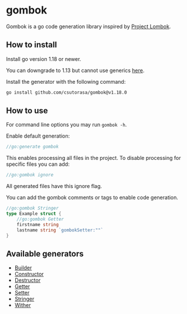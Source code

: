 # gombok

Gombok is a go code generation library inspired by [Project Lombok](https://projectlombok.org/).

## How to install

Install go version 1.18 or newer.

You can downgrade to 1.13 but cannot use generics [here](https://github.com/csutorasa/gombok/tree/1.13).

Install the generator with the following command:

```bash
go install github.com/csutorasa/gombok@v1.18.0
```

## How to use

For command line options you may run `gombok -h`.

Enable default generation:

```go
//go:generate gombok
```

This enables processing all files in the project. To disable processing for specific files you can add:

```go
//go:gombok ignore
```

All generated files have this ignore flag.


You can add the gombok comments or tags to enable code generation.

```go
//go:gombok Stringer
type Example struct {
    //go:gombok Getter
    firstname string
    lastname string `gombokSetter:""`
}
```

## Available generators

- [Builder](docs/builder.md)
- [Constructor](docs/constructor.md)
- [Destructor](docs/destructor.md)
- [Getter](docs/getter.md)
- [Setter](docs/setter.md)
- [Stringer](docs/stringer.md)
- [Wither](docs/wither.md)
